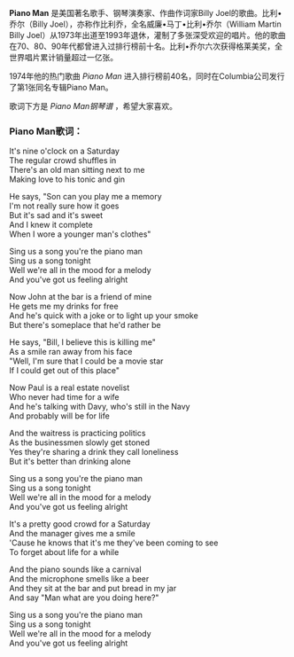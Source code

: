 

**Piano Man** 是美国著名歌手、钢琴演奏家、作曲作词家Billy Joel的歌曲。比利•乔尔（Billy
Joel），亦称作比利乔，全名威廉•马丁•比利•乔尔（William Martin Billy
Joel）从1973年出道至1993年退休，灌制了多张深受欢迎的唱片。他的歌曲在70、80、90年代都曾进入过排行榜前十名。比利•乔尔六次获得格莱美奖，全世界唱片累计销量超过一亿张。

  
1974年他的热门歌曲 _Piano Man_ 进入排行榜前40名，同时在Columbia公司发行了第1张同名专辑Piano Man。

  
歌词下方是 _Piano Man钢琴谱_ ，希望大家喜欢。

### Piano Man歌词：

It's nine o'clock on a Saturday  
The regular crowd shuffles in  
There's an old man sitting next to me  
Making love to his tonic and gin

He says, "Son can you play me a memory  
I'm not really sure how it goes  
But it's sad and it's sweet  
And I knew it complete  
When I wore a younger man's clothes"

Sing us a song you're the piano man  
Sing us a song tonight  
Well we're all in the mood for a melody  
And you've got us feeling alright

Now John at the bar is a friend of mine  
He gets me my drinks for free  
And he's quick with a joke or to light up your smoke  
But there's someplace that he'd rather be

He says, "Bill, I believe this is killing me"  
As a smile ran away from his face  
"Well, I'm sure that I could be a movie star  
If I could get out of this place"

Now Paul is a real estate novelist  
Who never had time for a wife  
And he's talking with Davy, who's still in the Navy  
And probably will be for life

And the waitress is practicing politics  
As the businessmen slowly get stoned  
Yes they're sharing a drink they call loneliness  
But it's better than drinking alone

Sing us a song you're the piano man  
Sing us a song tonight  
Well we're all in the mood for a melody  
And you've got us feeling alright

It's a pretty good crowd for a Saturday  
And the manager gives me a smile  
'Cause he knows that it's me they've been coming to see  
To forget about life for a while

And the piano sounds like a carnival  
And the microphone smells like a beer  
And they sit at the bar and put bread in my jar  
And say "Man what are you doing here?"

Sing us a song you're the piano man  
Sing us a song tonight  
Well we're all in the mood for a melody  
And you've got us feeling alright

